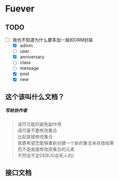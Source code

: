 # Fuever

## TODO

- [ ] 我也不知道为什么要多加一层的ORM封装
    - [x] admin
    - [ ] user
    - [x] anniversary
    - [ ] class
    - [ ] message
    - [x] post
    - [x] new

## 这个该叫什么文档？

##### 写给协作者

> 请尽可能的避免副作用  
> 请尽量不要修改集合  
> 比起直接修改集合  
> 我更希望您能够重新创建一个新的集合来存放结果  
> 而不是直接修改原集合的元素  
> 不然说不定DEBUG会死人的(

## 接口文档